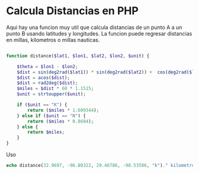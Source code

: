 # Calcula Distancias en PHP 

Aqui hay una funcion muy util que calcula distancias de un punto A a un punto B usando latitudes y longitudes. La funcion puede regresar distancias en millas, kilometros o millas nauticas.

```php

function distance($lat1, $lon1, $lat2, $lon2, $unit) {  

	$theta = $lon1 - $lon2; 
	$dist = sin(deg2rad($lat1)) * sin(deg2rad($lat2)) +  cos(deg2rad($lat1)) * cos(deg2rad($lat2)) * cos(deg2rad($theta)); 
	$dist = acos($dist); 
	$dist = rad2deg($dist); 
	$miles = $dist * 60 * 1.1515; 
	$unit = strtoupper($unit); 

	if ($unit == "K") { 
		return ($miles * 1.609344); 
	} else if ($unit == "N") { 
		return ($miles * 0.8684); 
	} else { 
		return $miles; 
	} 
}

```

Uso

```php
echo distance(32.9697, -96.80322, 29.46786, -98.53506, "k")." kilometros";
```
